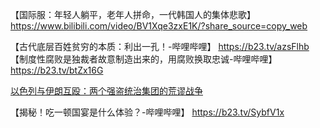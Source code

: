 【国际服：年轻人躺平，老年人拼命，一代韩国人的集体悲歌】 https://www.bilibili.com/video/BV1Xqe3zxE1K/?share_source=copy_web

【古代底层百姓贫穷的本质：利出一孔！-哔哩哔哩】 https://b23.tv/azsFlhb
【制度性腐败是独裁者故意制造出来的，用腐败换取忠诚-哔哩哔哩】 https://b23.tv/btZx16G

[以色列与伊朗互殴：两个强盗统治集团的荒谬战争](https://b23.tv/nTEiuXz)

【揭秘！吃一顿国宴是什么体验？-哔哩哔哩】 https://b23.tv/SybfV1x
